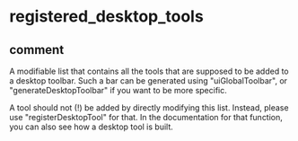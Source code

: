# registered_desktop_tools
## comment

A modifiable list that contains all the tools that are supposed to be added to a desktop toolbar.
Such a bar can be generated using "uiGlobalToolbar", or "generateDesktopToolbar" if you want to be more specific.

A tool should not (!) be added by directly modifying this list. Instead, please use "registerDesktopTool" for that.
In the documentation for that function, you can also see how a desktop tool is built.